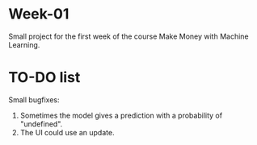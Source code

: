 # Week-01
Small project for the first week of the course Make Money with Machine Learning.

# TO-DO list
Small bugfixes:
1. Sometimes the model gives a prediction with a probability of "undefined".
2. The UI could use an update.
